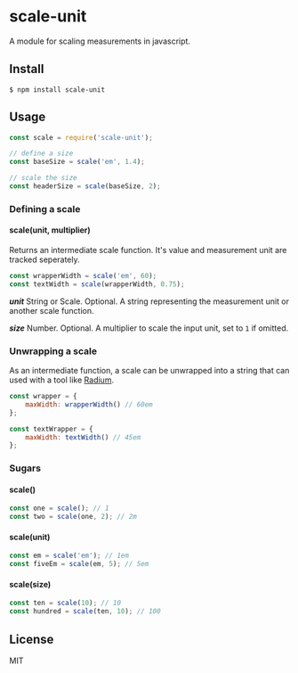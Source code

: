 # scale-unit

A module for scaling measurements in javascript.  

## Install

```
$ npm install scale-unit 
```

## Usage

```js
const scale = require('scale-unit');

// define a size
const baseSize = scale('em', 1.4);

// scale the size
const headerSize = scale(baseSize, 2);
```

### Defining a scale

#### scale(unit, multiplier)

Returns an intermediate scale function. It's value and measurement unit are tracked seperately.

```js
const wrapperWidth = scale('em', 60);
const textWidth = scale(wrapperWidth, 0.75);
```

___unit___ String or Scale. Optional. A string representing the measurement unit or another scale function.

___size___ Number. Optional.  A multiplier to scale the input unit, set to `1` if omitted.

### Unwrapping a scale

As an intermediate function, a scale can be unwrapped into a string that can used with a tool like [Radium](https://github.com/FormidableLabs/radium).

```js
const wrapper = {
    maxWidth: wrapperWidth() // 60em
};

const textWrapper = {
    maxWidth: textWidth() // 45em
};
```

### Sugars

#### scale()

```js
const one = scale(); // 1
const two = scale(one, 2); // 2m
```

#### scale(unit)

```js
const em = scale('em'); // 1em
const fiveEm = scale(em, 5); // 5em
```

#### scale(size)

```js
const ten = scale(10); // 10
const hundred = scale(ten, 10); // 100
```

## License

MIT 